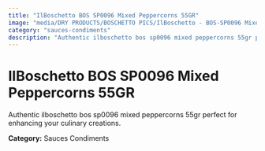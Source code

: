 ```yaml
---
title: "IlBoschetto BOS SP0096 Mixed Peppercorns 55GR"
image: "media/DRY PRODUCTS/BOSCHETTO PICS/IlBoschetto - BOS-SP0096 Mixed Peppercorns 55GR.png"
category: "sauces-condiments"
description: "Authentic ilboschetto bos sp0096 mixed peppercorns 55gr perfect for enhancing your culinary creations."
---
```


# IlBoschetto BOS SP0096 Mixed Peppercorns 55GR

Authentic ilboschetto bos sp0096 mixed peppercorns 55gr perfect for enhancing your culinary creations.

**Category:** Sauces Condiments
